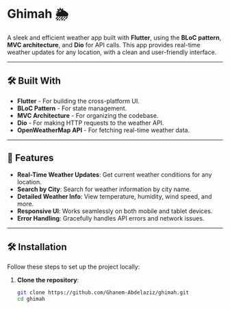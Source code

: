 # Ghimah 🌦️

A sleek and efficient weather app built with **Flutter**, using the **BLoC pattern**, **MVC architecture**, and **Dio** for API calls. This app provides real-time weather updates for any location, with a clean and user-friendly interface.

---

## 🛠️ Built With

- **Flutter** - For building the cross-platform UI.
- **BLoC Pattern** - For state management.
- **MVC Architecture** - For organizing the codebase.
- **Dio** - For making HTTP requests to the weather API.
- **OpenWeatherMap API** - For fetching real-time weather data.

---

## 🚀 Features

- **Real-Time Weather Updates**: Get current weather conditions for any location.
- **Search by City**: Search for weather information by city name.
- **Detailed Weather Info**: View temperature, humidity, wind speed, and more.
- **Responsive UI**: Works seamlessly on both mobile and tablet devices.
- **Error Handling**: Gracefully handles API errors and network issues.

---

## 🛠️ Installation

Follow these steps to set up the project locally:

1. **Clone the repository**:
   ```bash
   git clone https://github.com/Ghanem-Abdelaziz/ghimah.git
   cd ghimah
